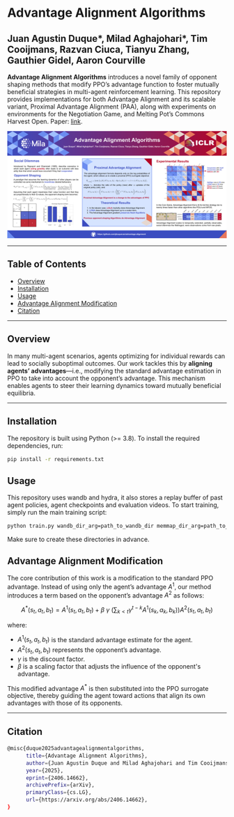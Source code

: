 # Advantage Alignment Algorithms

## Juan Agustin Duque*,  Milad Aghajohari*, Tim Cooijmans, Razvan Ciuca, Tianyu Zhang, Gauthier Gidel, Aaron Courville

**Advantage Alignment Algorithms** introduces a novel family of opponent shaping methods that modify PPO’s advantage function to foster mutually beneficial strategies in multi-agent reinforcement learning. This repository provides implementations for both Advantage Alignment and its scalable variant, Proximal Advantage Alignment (PAA), along with experiments on environments for the Negotiation Game, and Melting Pot’s Commons Harvest Open. Paper: [link](https://arxiv.org/abs/2406.14662).

![Poster](./poster.png)

---

## Table of Contents

- [Overview](#overview)
- [Installation](#installation)
- [Usage](#usage)
- [Advantage Alignment Modification](#advantage-alignment-modification)
- [Citation](#citation)

---

## Overview

In many multi-agent scenarios, agents optimizing for individual rewards can lead to socially suboptimal outcomes. Our work tackles this by **aligning agents’ advantages**—i.e., modifying the standard advantage estimation in PPO to take into account the opponent’s advantage. This mechanism enables agents to steer their learning dynamics toward mutually beneficial equilibria.

---

## Installation

The repository is built using Python (>= 3.8). To install the required dependencies, run:

```bash
pip install -r requirements.txt
```

## Usage

This repository uses wandb and hydra, it also stores a replay buffer of past agent policies, agent checkpoints and evaluation videos. To start training, simply run the main training script:

```bash
python train.py wandb_dir_arg=path_to_wandb_dir memmap_dir_arg=path_to_memmap_dir hydra_run_dir_arg=path_to_hydra_dir video_dir_arg=path_to_video_dir checkpoint_dir_arg=path_to_save_dir
```
Make sure to create these directories in advance.

## Advantage Alignment Modification

The core contribution of this work is a modification to the standard PPO advantage. Instead of using only the agent’s advantage $A^1$, our method introduces a term based on the opponent’s advantage $A^2$ as follows:

$$
A^*(s_t, a_t, b_t) = A^1(s_t, a_t, b_t) + \beta\ \gamma\ \left(\sum_{k < t} \gamma^{t-k} A^1(s_k, a_k, b_k)\right) A^2(s_t, a_t, b_t)
$$

where:
- $A^1(s_t, a_t, b_t)$ is the standard advantage estimate for the agent.
- $A^2(s_t, a_t, b_t)$ represents the opponent’s advantage.
- $\gamma$ is the discount factor.
- $\beta$ is a scaling factor that adjusts the influence of the opponent's advantage.

This modified advantage $A^*$ is then substituted into the PPO surrogate objective, thereby guiding the agent toward actions that align its own advantages with those of its opponents.

---

## Citation

```bash
@misc{duque2025advantagealignmentalgorithms,
      title={Advantage Alignment Algorithms}, 
      author={Juan Agustin Duque and Milad Aghajohari and Tim Cooijmans and Razvan Ciuca and Tianyu Zhang and Gauthier Gidel and Aaron Courville},
      year={2025},
      eprint={2406.14662},
      archivePrefix={arXiv},
      primaryClass={cs.LG},
      url={https://arxiv.org/abs/2406.14662}, 
}
```
